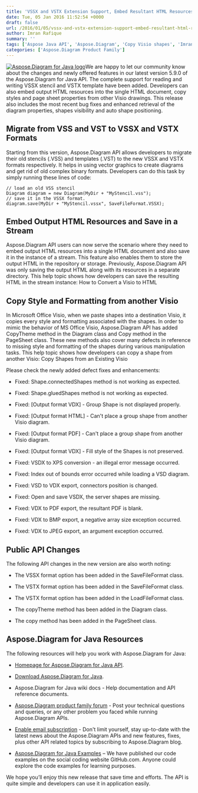 ```yaml
---
title: 'VSSX and VSTX Extension Support, Embed Resultant HTML Resources and Copy Style Properties using Aspose.Diagram for Java 5.9.0'
date: Tue, 05 Jan 2016 11:52:54 +0000
draft: false
url: /2016/01/05/vssx-and-vstx-extension-support-embed-resultant-html-resources-and-copy-style-properties-using-aspose.diagram-for-java-5.9.0/
author: Imran Rafique
summary: ''
tags: ['Aspose Java API', 'Aspose.Diagram', 'Copy Visio shapes', 'Imran.Rafique', 'VSDX', 'VSSX', 'VSTX', 'embed resultant HTML resources']
categories: ['Aspose.Diagram Product Family']
---
```


[![Aspose.Diagram for Java logo][1]](https://blog.aspose.com/wp-content/uploads/sites/2/2014/02/aspose_diagram-for-java.png)We are happy to let our community know about the changes and newly offered features in our latest version 5.9.0 of the Aspose.Diagram for Java API. The complete support for reading and writing VSSX stencil and VSTX template have been added. Developers can also embed output HTML resources into the single HTML document, copy styles and page sheet properties from other Visio drawings. This release also includes the most recent bug fixes and enhanced retrieval of the diagram properties, shapes visibility and auto shape positioning.

## Migrate from VSS and VST to VSSX and VSTX Formats

Starting from this version, Aspose.Diagram API allows developers to migrate their old stencils (.VSS) and templates (.VST) to the new VSSX and VSTX formats respectively. It helps in using vector graphics to create diagrams and get rid of old complex binary formats. Developers can do this task by simply running these lines of code:

```
// load an old VSS stencil
Diagram diagram = new Diagram(MyDir + "MyStencil.vss");
// save it in the VSSX format.
diagram.save(MyDir + "MyStencil.vssx", SaveFileFormat.VSSX);
```

## Embed Output HTML Resources and Save in a Stream

Aspose.Diagram API users can now serve the scenario where they need to embed output HTML resources into a single HTML document and also save it in the instance of a stream. This feature also enables them to store the output HTML in the repository or storage. Previously, Aspose.Diagram API was only saving the output HTML along with its resources in a separate directory. This help topic shows how developers can save the resulting HTML in the stream instance: How to Convert a Visio to HTML

## Copy Style and Formatting from another Visio

In Microsoft Office Visio, when we paste shapes into a destination Visio, it copies every style and formatting associated with the shapes. In order to mimic the behavior of MS Office Visio, Aspose.Diagram API has added CopyTheme method in the Diagram class and Copy method in the PageSheet class. These new methods also cover many defects in reference to missing style and formatting of the shapes during various manipulation tasks. This help topic shows how developers can copy a shape from another Visio: Copy Shapes from an Existing Visio

Please check the newly added defect fixes and enhancements:

*   Fixed: Shape.connectedShapes method is not working as expected.
    
*   Fixed: Shape.gluedShapes method is not working as expected.
    
*   Fixed: \[Output format VDX\] - Group Shape is not displayed properly.
    
*   Fixed: \[Output format HTML\] - Can't place a group shape from another Visio diagram.
    
*   Fixed: \[Output format PDF\] - Can't place a group shape from another Visio diagram.
    
*   Fixed: \[Output format VDX\] - Fill style of the Shapes is not preserved.
    
*   Fixed: VSDX to XPS conversion - an illegal error message occurred.
    
*   Fixed: Index out of bounds error occurred while loading a VSD diagram.
    
*   Fixed: VSD to VDX export, connectors position is changed.
    
*   Fixed: Open and save VSDX, the server shapes are missing.
    
*   Fixed: VDX to PDF export, the resultant PDF is blank.
    
*   Fixed: VDX to BMP export, a negative array size exception occurred.
    
*   Fixed: VDX to JPEG export, an argument exception occurred.
    

## Public API Changes

The following API changes in the new version are also worth noting:

*   The VSSX format option has been added in the SaveFileFormat class.
    
*   The VSTX format option has been added in the SaveFileFormat class.
    
*   The VSTX format option has been added in the LoadFileFormat class.
    
*   The copyTheme method has been added in the Diagram class.
    
*   The copy method has been added in the PageSheet class.
    

## Aspose.Diagram for Java Resources

The following resources will help you work with Aspose.Diagram for Java:

*   [Homepage for Aspose.Diagram for Java API][2].
    
*   [Download Aspose.Diagram for Java][3].
    
*   Aspose.Diagram for Java wiki docs - Help documentation and API reference documents.
    
*   [Aspose.Diagram product family forum][4] - Post your technical questions and queries, or any other problem you faced while running Aspose.Diagram APIs.
    
*   [Enable email subscription][5] - Don't limit yourself, stay up-to-date with the latest news about the Aspose.Diagram APIs and new features, fixes, plus other API related topics by subscribing to Aspose.Diagram blog.
    
*   [Aspose.Diagram for Java Examples][6] – We have published our code examples on the social coding website GitHub.com. Anyone could explore the code examples for learning purposes.
    

We hope you’ll enjoy this new release that save time and efforts. The API is quite simple and developers can use it in application easily.




[1]: https://blog.aspose.com/wp-content/uploads/sites/2/2014/02/aspose_diagram-for-java-e1401178596961.png "Aspose.Diagram for Java logo"
[2]: http://www.aspose.com/java/diagram-component.aspx
[3]: http://www.aspose.com/community/files/72/java-components/diagram-java/default.aspx
[4]: http://www.aspose.com/community/forums/aspose.diagram-product-family/489/showforum.aspx
[5]: https://blog.aspose.com/
[6]: https://github.com/asposediagram/Aspose_Diagram_Java




